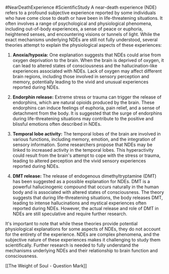 #NearDeathExperience #ScientificStudy 
A near-death experience (NDE) refers to a profound subjective experience reported by some individuals who have come close to death or have been in life-threatening situations. It often involves a range of psychological and physiological phenomena, including out-of-body experiences, a sense of peace or euphoria, heightened senses, and encountering visions or tunnels of light. While the exact mechanisms underlying NDEs are still not fully understood, several theories attempt to explain the physiological aspects of these experiences:

1. **Anoxia/hypoxia:** One explanation suggests that NDEs could arise from oxygen deprivation to the brain. When the brain is deprived of oxygen, it can lead to altered states of consciousness and the hallucination-like experiences associated with NDEs. Lack of oxygen may affect different brain regions, including those involved in sensory perception and memory, potentially leading to the vivid and unusual experiences reported during NDEs.
    
2. **Endorphin release:** Extreme stress or trauma can trigger the release of endorphins, which are natural opioids produced by the brain. These endorphins can induce feelings of euphoria, pain relief, and a sense of detachment from the body. It is suggested that the surge of endorphins during life-threatening situations may contribute to the positive and blissful emotions often described in NDEs.
    
3. **Temporal lobe activity:** The temporal lobes of the brain are involved in various functions, including memory, emotion, and the integration of sensory information. Some researchers propose that NDEs may be linked to increased activity in the temporal lobes. This hyperactivity could result from the brain's attempt to cope with the stress or trauma, leading to altered perception and the vivid sensory experiences reported during NDEs.
    
4. **DMT release:** The release of endogenous dimethyltryptamine (DMT) has been suggested as a possible explanation for NDEs. DMT is a powerful hallucinogenic compound that occurs naturally in the human body and is associated with altered states of consciousness. The theory suggests that during life-threatening situations, the body releases DMT, leading to intense hallucinations and mystical experiences often reported during NDEs. However, the actual release and role of DMT in NDEs are still speculative and require further research.

It's important to note that while these theories provide potential physiological explanations for some aspects of NDEs, they do not account for the entirety of the experience. NDEs are complex phenomena, and the subjective nature of these experiences makes it challenging to study them scientifically. Further research is needed to fully understand the mechanisms underlying NDEs and their relationship to brain function and consciousness.


[[The Weight of Soul - Question Mark]]